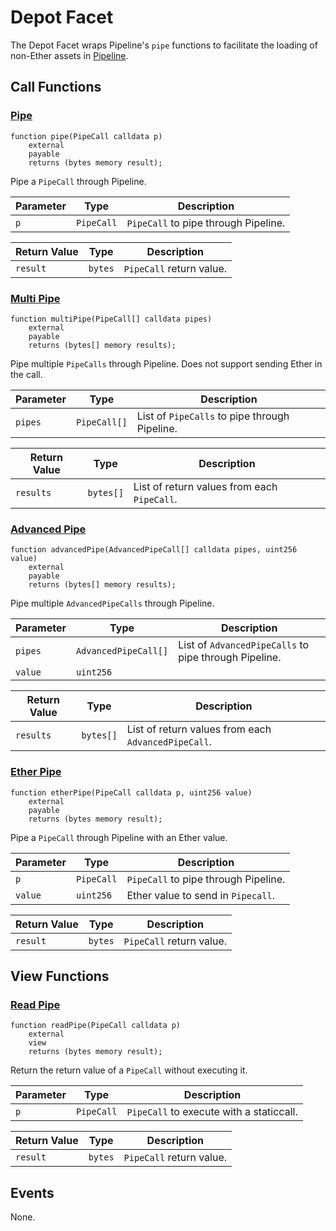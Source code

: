 # Depot Facet

The Depot Facet wraps Pipeline's `pipe` functions to facilitate the loading of non-Ether assets in [Pipeline](https://evmpipeline.org/).

## Call Functions

### [Pipe](https://github.com/BeanstalkFarms/Beanstalk/blob/fd132ae4eda02e502441c3d28d04ad2c21b4e339/protocol/contracts/farm/facets/DepotFacet.sol#L28)

```solidity
function pipe(PipeCall calldata p)
    external
    payable
    returns (bytes memory result);
```

Pipe a `PipeCall` through Pipeline.

| Parameter | Type       | Description                          |
| --------- | ---------- | ------------------------------------ |
| `p`       | `PipeCall` | `PipeCall` to pipe through Pipeline. |

| Return Value | Type    | Description              |
| ------------ | ------- | ------------------------ |
| `result`     | `bytes` | `PipeCall` return value. |

### [Multi Pipe](https://github.com/BeanstalkFarms/Beanstalk/blob/fd132ae4eda02e502441c3d28d04ad2c21b4e339/protocol/contracts/farm/facets/DepotFacet.sol#L42)

```solidity
function multiPipe(PipeCall[] calldata pipes)
    external
    payable
    returns (bytes[] memory results);
```

Pipe multiple `PipeCalls` through Pipeline. Does not support sending Ether in the call.

| Parameter | Type         | Description                                   |
| --------- | ------------ | --------------------------------------------- |
| `pipes`   | `PipeCall[]` | List of `PipeCalls` to pipe through Pipeline. |

| Return Value | Type      | Description                                 |
| ------------ | --------- | ------------------------------------------- |
| `results`    | `bytes[]` | List of return values from each `PipeCall`. |

### [Advanced Pipe](https://github.com/BeanstalkFarms/Beanstalk/blob/fd132ae4eda02e502441c3d28d04ad2c21b4e339/protocol/contracts/farm/facets/DepotFacet.sol#L55)

```solidity
function advancedPipe(AdvancedPipeCall[] calldata pipes, uint256 value)
    external
    payable
    returns (bytes[] memory results);
```

Pipe multiple `AdvancedPipeCalls` through Pipeline.

| Parameter | Type                 | Description                                           |
| --------- | -------------------- | ----------------------------------------------------- |
| `pipes`   | `AdvancedPipeCall[]` | List of `AdvancedPipeCalls` to pipe through Pipeline. |
| `value`   | `uint256`            |                                                       |

| Return Value | Type      | Description                                         |
| ------------ | --------- | --------------------------------------------------- |
| `results`    | `bytes[]` | List of return values from each `AdvancedPipeCall`. |

### [Ether Pipe](https://github.com/BeanstalkFarms/Beanstalk/blob/fd132ae4eda02e502441c3d28d04ad2c21b4e339/protocol/contracts/farm/facets/DepotFacet.sol#L70)

```solidity
function etherPipe(PipeCall calldata p, uint256 value)
    external
    payable
    returns (bytes memory result);
```

Pipe a `PipeCall` through Pipeline with an Ether value.

| Parameter | Type       | Description                          |
| --------- | ---------- | ------------------------------------ |
| `p`       | `PipeCall` | `PipeCall` to pipe through Pipeline. |
| `value`   | `uint256`  | Ether value to send in `Pipecall`.   |

| Return Value | Type    | Description              |
| ------------ | ------- | ------------------------ |
| `result`     | `bytes` | `PipeCall` return value. |

## View Functions

### [Read Pipe](https://github.com/BeanstalkFarms/Beanstalk/blob/fd132ae4eda02e502441c3d28d04ad2c21b4e339/protocol/contracts/farm/facets/DepotFacet.sol#L84)

```solidity
function readPipe(PipeCall calldata p)
    external
    view
    returns (bytes memory result);
```

Return the return value of a `PipeCall` without executing it.

| Parameter | Type       | Description                              |
| --------- | ---------- | ---------------------------------------- |
| `p`       | `PipeCall` | `PipeCall` to execute with a staticcall. |

| Return Value | Type    | Description              |
| ------------ | ------- | ------------------------ |
| `result`     | `bytes` | `PipeCall` return value. |

## Events

None.
